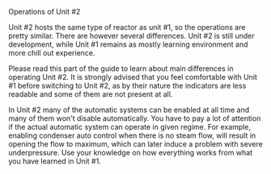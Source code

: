 Operations of Unit #2

Unit #2 hosts the same type of reactor as unit #1, so the operations are pretty similar. There are however several differences. Unit #2 is still under development, while Unit #1 remains as mostly learning environment and more chill out experience.

Please read this part of the guide to learn about main differences in operating Unit #2. It is strongly advised that you feel comfortable with Unit #1 before switching to Unit #2, as by their nature the indicators are less readable and some of them are not present at all.

In Unit #2 many of the automatic systems can be enabled at all time and many of them won't disable automatically. You have to pay a lot of attention if the actual automatic system can operate in given regime. For example, enabling condenser auto control when there is no steam flow, will result in opening the flow to maximum, which can later induce a problem with severe underpressure. Use your knowledge on how everything works from what you have learned in Unit #1.